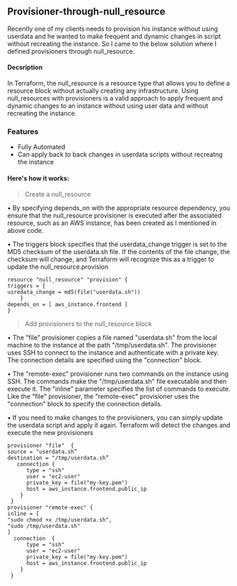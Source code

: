 ## Provisioner-through-null_resource

Recently one of my clients needs to provision his instance without using userdata and he wanted to make frequent and dynamic changes in script without recreating the instance. So I came to the below solution where I defined provisioners through null_resource.

#### Decsription

In Terraform, the null_resource is a resource type that allows you to define a resource block without actually creating any infrastructure.
Using null_resources with provisioners is a valid approach to apply frequent and dynamic changes to an instance without using user data and without recreating the instance. 
 
### Features
- Fully Automated
- Can apply back to back changes in userdata scripts without recreatng the instance

#### Here's how it works:

> Create a null_resource

• By specifying depends_on with the appropriate resource dependency, you ensure that the null_resource provisioner is executed after the associated resource, such as an AWS instance, has been created as I mentioned in above code.

• The triggers block specifies that the userdata_change trigger is set to the MD5 checksum of the userdata.sh file. If the contents of the file change, the checksum will change, and Terraform will recognize this as a trigger to update the null_resource.provision

```
resource "null_resource" "provision" { 
triggers = { 
usredata_change = md5(file("userdata.sh"))    
    }                                                              
depends_on = [ aws_instance.frontend ]          
}
```
> Add provisioners to the null_resource block

•	The "file" provisioner copies a file named "userdata.sh" from the local machine to the instance at the path "/tmp/userdata.sh". The provisioner uses SSH to connect to the instance and authenticate with a private key. The connection details are specified using the "connection" block.

•	The "remote-exec" provisioner runs two commands on the instance using SSH. The commands make the "/tmp/userdata.sh" file executable and then execute it. The "inline" parameter specifies the list of commands to execute. Like the "file" provisioner, the "remote-exec" provisioner uses the "connection" block to specify the connection details.

•	If you need to make changes to the provisioners, you can simply update the userdata script and apply it again. Terraform will detect the changes and execute the new provisioners

```
provisioner "file"  {  
source = "userdata.sh”
destination = "/tmp/userdata.sh”
   connection { 
      type = "ssh"                                                       
      user = "ec2-user" 
      private_key = file("my-key.pem") 
      host = aws_instance.frontend.public_ip 
    } 
 }  
provisioner "remote-exec" { 
inline = [ 
"sudo chmod +x /tmp/userdata.sh", 
"sudo /tmp/userdata.sh"                                           
] 
  connection  {  
      type = "ssh" 
      user = "ec2-user" 
      private_key = file("my-key.pem") 
      host = aws_instance.frontend.public_ip 
    } 
 } 
```
